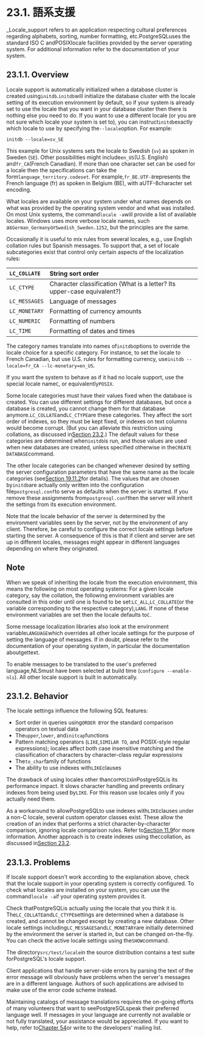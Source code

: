 # 23.1. 語系支援

\_Locale\_support refers to an application respecting cultural preferences regarding alphabets, sorting, number formatting, etc.PostgreSQLuses the standard ISO C andPOSIXlocale facilities provided by the server operating system. For additional information refer to the documentation of your system.

## 23.1.1. Overview

Locale support is automatically initialized when a database cluster is created using`initdb`.`initdb`will initialize the database cluster with the locale setting of its execution environment by default, so if your system is already set to use the locale that you want in your database cluster then there is nothing else you need to do. If you want to use a different locale \(or you are not sure which locale your system is set to\), you can instruct`initdb`exactly which locale to use by specifying the`--locale`option. For example:

```text
initdb --locale=sv_SE
```

This example for Unix systems sets the locale to Swedish \(`sv`\) as spoken in Sweden \(`SE`\). Other possibilities might include`en_US`\(U.S. English\) and`fr_CA`\(French Canadian\). If more than one character set can be used for a locale then the specifications can take the form`language_territory.codeset`. For example,`fr_BE.UTF-8`represents the French language \(fr\) as spoken in Belgium \(BE\), with aUTF-8character set encoding.

What locales are available on your system under what names depends on what was provided by the operating system vendor and what was installed. On most Unix systems, the command`locale -a`will provide a list of available locales. Windows uses more verbose locale names, such as`German_Germany`or`Swedish_Sweden.1252`, but the principles are the same.

Occasionally it is useful to mix rules from several locales, e.g., use English collation rules but Spanish messages. To support that, a set of locale subcategories exist that control only certain aspects of the localization rules:

| `LC_COLLATE` | String sort order |
| :--- | :--- |
| `LC_CTYPE` | Character classification \(What is a letter? Its upper-case equivalent?\) |
| `LC_MESSAGES` | Language of messages |
| `LC_MONETARY` | Formatting of currency amounts |
| `LC_NUMERIC` | Formatting of numbers |
| `LC_TIME` | Formatting of dates and times |

The category names translate into names of`initdb`options to override the locale choice for a specific category. For instance, to set the locale to French Canadian, but use U.S. rules for formatting currency, use`initdb --locale=fr_CA --lc-monetary=en_US`.

If you want the system to behave as if it had no locale support, use the special locale name`C`, or equivalently`POSIX`.

Some locale categories must have their values fixed when the database is created. You can use different settings for different databases, but once a database is created, you cannot change them for that database anymore.`LC_COLLATE`and`LC_CTYPE`are these categories. They affect the sort order of indexes, so they must be kept fixed, or indexes on text columns would become corrupt. \(But you can alleviate this restriction using collations, as discussed in[Section 23.2](https://www.postgresql.org/docs/10/static/collation.html).\) The default values for these categories are determined when`initdb`is run, and those values are used when new databases are created, unless specified otherwise in the`CREATE DATABASE`command.

The other locale categories can be changed whenever desired by setting the server configuration parameters that have the same name as the locale categories \(see[Section 19.11.2](https://www.postgresql.org/docs/10/static/runtime-config-client.html#RUNTIME-CONFIG-CLIENT-FORMAT)for details\). The values that are chosen by`initdb`are actually only written into the configuration file`postgresql.conf`to serve as defaults when the server is started. If you remove these assignments from`postgresql.conf`then the server will inherit the settings from its execution environment.

Note that the locale behavior of the server is determined by the environment variables seen by the server, not by the environment of any client. Therefore, be careful to configure the correct locale settings before starting the server. A consequence of this is that if client and server are set up in different locales, messages might appear in different languages depending on where they originated.

## Note

When we speak of inheriting the locale from the execution environment, this means the following on most operating systems: For a given locale category, say the collation, the following environment variables are consulted in this order until one is found to be set:`LC_ALL`,`LC_COLLATE`\(or the variable corresponding to the respective category\),`LANG`. If none of these environment variables are set then the locale defaults to`C`.

Some message localization libraries also look at the environment variable`LANGUAGE`which overrides all other locale settings for the purpose of setting the language of messages. If in doubt, please refer to the documentation of your operating system, in particular the documentation aboutgettext.

To enable messages to be translated to the user's preferred language,NLSmust have been selected at build time \(`configure --enable-nls`\). All other locale support is built in automatically.

## 23.1.2. Behavior

The locale settings influence the following SQL features:

* Sort order in queries using`ORDER BY`or the standard comparison operators on textual data
* The`upper`,`lower`, and`initcap`functions
* Pattern matching operators \(`LIKE`,`SIMILAR TO`, and POSIX-style regular expressions\); locales affect both case insensitive matching and the classification of characters by character-class regular expressions
* The`to_char`family of functions
* The ability to use indexes with`LIKE`clauses

The drawback of using locales other than`C`or`POSIX`inPostgreSQLis its performance impact. It slows character handling and prevents ordinary indexes from being used by`LIKE`. For this reason use locales only if you actually need them.

As a workaround to allowPostgreSQLto use indexes with`LIKE`clauses under a non-C locale, several custom operator classes exist. These allow the creation of an index that performs a strict character-by-character comparison, ignoring locale comparison rules. Refer to[Section 11.9](https://www.postgresql.org/docs/10/static/indexes-opclass.html)for more information. Another approach is to create indexes using the`C`collation, as discussed in[Section 23.2](https://www.postgresql.org/docs/10/static/collation.html).

## 23.1.3. Problems

If locale support doesn't work according to the explanation above, check that the locale support in your operating system is correctly configured. To check what locales are installed on your system, you can use the command`locale -a`if your operating system provides it.

Check thatPostgreSQLis actually using the locale that you think it is. The`LC_COLLATE`and`LC_CTYPE`settings are determined when a database is created, and cannot be changed except by creating a new database. Other locale settings including`LC_MESSAGES`and`LC_MONETARY`are initially determined by the environment the server is started in, but can be changed on-the-fly. You can check the active locale settings using the`SHOW`command.

The directory`src/test/locale`in the source distribution contains a test suite forPostgreSQL's locale support.

Client applications that handle server-side errors by parsing the text of the error message will obviously have problems when the server's messages are in a different language. Authors of such applications are advised to make use of the error code scheme instead.

Maintaining catalogs of message translations requires the on-going efforts of many volunteers that want to seePostgreSQLspeak their preferred language well. If messages in your language are currently not available or not fully translated, your assistance would be appreciated. If you want to help, refer to[Chapter 54](https://www.postgresql.org/docs/10/static/nls.html)or write to the developers' mailing list.

